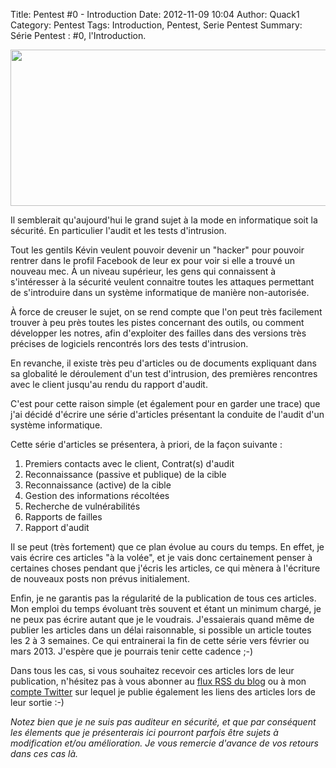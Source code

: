Title: Pentest #0 - Introduction
Date: 2012-11-09 10:04
Author: Quack1
Category: Pentest
Tags: Introduction, Pentest, Serie Pentest
Summary: Série Pentest : #0, l'Introduction.

<div align=center><a href="static/upload/pentest_licensed.png"><img src="static/upload/pentest_licensed.png" width="600" height="250" align=center /></a></div>

Il semblerait qu'aujourd'hui le grand sujet à la mode en informatique soit la sécurité. En particulier l'audit et les tests d'intrusion.

Tout les gentils Kévin veulent pouvoir devenir un "hacker" pour pouvoir rentrer dans le profil Facebook de leur ex pour voir si elle a trouvé un nouveau mec. 
À un niveau supérieur, les gens qui connaissent à s'intéresser à la sécurité veulent connaitre toutes les attaques permettant de s'introduire dans un système informatique de manière non-autorisée.

À force de creuser le sujet, on se rend compte que l'on peut très facilement trouver à peu près toutes les pistes concernant des outils, ou comment développer les notres, afin d'exploiter des failles dans des versions très précises de logiciels rencontrés lors des tests d'intrusion.

En revanche, il existe très peu d'articles ou de documents expliquant dans sa globalité le déroulement d'un test d'intrusion, des premières rencontres avec le client jusqu'au rendu du rapport d'audit.

C'est pour cette raison simple (et également pour en garder une trace) que j'ai décidé d'écrire une série d'articles présentant la conduite de l'audit d'un système informatique.

Cette série d'articles se présentera, à priori, de la façon suivante :

1. Premiers contacts avec le client, Contrat(s) d'audit
2. Reconnaissance (passive et publique) de la cible
3. Reconnaissance (active) de la cible
4. Gestion des informations récoltées
5. Recherche de vulnérabilités
6. Rapports de failles
7. Rapport d'audit

Il se peut (très fortement) que ce plan évolue au cours du temps. En effet, je vais écrire ces articles "à la volée", et je vais donc certainement penser à certaines choses pendant que j'écris les articles, ce qui mènera à l'écriture de nouveaux posts non prévus initialement.

Enfin, je ne garantis pas la régularité de la publication de tous ces articles. Mon emploi du temps évoluant très souvent et étant un minimum chargé, je ne peux pas écrire autant que je le voudrais. J'essaierais quand même de publier les articles dans un délai raisonnable, si possible un article toutes les 2 à 3 semaines. Ce qui entrainerai la fin de cette série vers février ou mars 2013. J'espère que je pourrais tenir cette cadence ;-)

Dans tous les cas, si vous souhaitez recevoir ces articles lors de leur  publication, n'hésitez pas à vous abonner au [flux RSS du blog][] ou à mon [compte Twitter][] sur lequel je publie également les liens des articles lors de leur sortie :-)

*Notez bien que je ne suis pas auditeur en sécurité, et que par conséquent les élements que je présenterais ici pourront parfois être sujets à modification et/ou amélioration. Je vous remercie d'avance de vos retours dans ces cas là.*

  [flux RSS du blog]: http://quack1.no-ip.org/feeds/all.atom.xml "Flux RSS blog"
  [compte Twitter]: http://twitter.com/_Quack1 "Twitter _Quack1"
